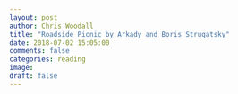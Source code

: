```yaml
---
layout: post
author: Chris Woodall
title: "Roadside Picnic by Arkady and Boris Strugatsky"
date: 2018-07-02 15:05:00
comments: false
categories: reading
image:
draft: false
---
```

